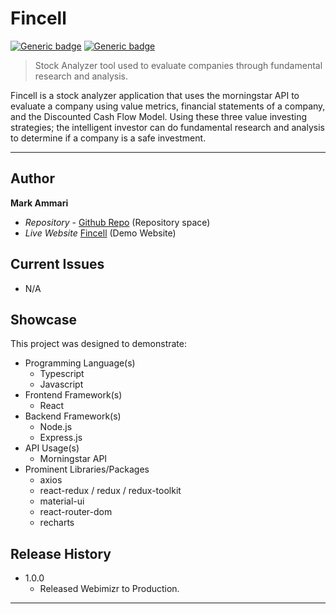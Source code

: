 # Fincell
[![Generic badge](https://img.shields.io/badge/Version-1.0.0-<COLOR>.svg)](https://shields.io/) [![Generic badge](https://img.shields.io/badge/Website-Active-<COLOR>.svg)](https://shields.io/)

> Stock Analyzer tool used to evaluate companies through fundamental research and analysis.

Fincell is a stock analyzer application that uses the morningstar API to evaluate a company using value metrics, financial statements of a company, and the Discounted Cash Flow Model. Using these three value investing strategies; the intelligent investor can do fundamental research and analysis to determine if a company is a safe investment.
 
---
## Author

**Mark Ammari** 
* *Repository* - [Github Repo][repository-url] (Repository space)
* *Live Website* [Fincell][cloud-provider-url] (Demo Website)

## Current Issues
* N/A

## Showcase

This project was designed to demonstrate:

* Programming Language(s)
  * Typescript
  * Javascript
* Frontend Framework(s)
  * React
* Backend Framework(s)
  * Node.js
  * Express.js
* API Usage(s)
  * Morningstar API
* Prominent Libraries/Packages
  * axios
  * react-redux / redux / redux-toolkit
  * material-ui
  * react-router-dom
  * recharts

## Release History

* 1.0.0
    * Released Webimizr to Production.
---

[repository-url]: https://github.com/Mark-Ammari/fincell
[cloud-provider-url]: https://fincell.herokuapp.com/
